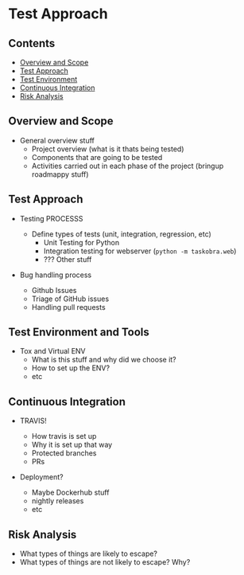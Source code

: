 
# Test Approach 

## Contents
- [Overview and Scope](#overview-and-scope)
- [Test Approach](#test-approach)
- [Test Environment](#test-environment-and-tools)
- [Continuous Integration](#continuous-integration)
- [Risk Analysis](#risk-analysis)

## Overview and Scope

- General overview stuff 
    - Project overview (what is it thats being tested)
    - Components that are going to be tested
    - Activities carried out in each phase of the project (bringup roadmappy stuff)

## Test Approach 

- Testing PROCESSS
    - Define types of tests (unit, integration, regression, etc)
        - Unit Testing for Python
        - Integration testing for webserver (`python -m taskobra.web`)
        - ??? Other stuff

- Bug handling process 
    - Github Issues
    - Triage of GitHub issues
    - Handling pull requests 

## Test Environment and Tools

- Tox and Virtual ENV
    - What is this stuff and why did we choose it?
    - How to set up the ENV?
    - etc

## Continuous Integration

- TRAVIS! 
    - How travis is set up
    - Why it is set up that way
    - Protected branches
    - PRs 
    
- Deployment?
    - Maybe Dockerhub stuff
    - nightly releases 
    - etc

## Risk Analysis 

- What types of things are likely to escape?
- What types of things are not likely to escape? Why?

